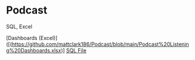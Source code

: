 # Podcast
SQL, Excel

[Dashboards (Excel)]([(https://github.com/mattclark186/Podcast/blob/main/Podcast%20Listening%20Dashboards.xlsx)]
[SQL File]([https://github.com/mattclark186/Podcast/blob/main/podcast.sql)
